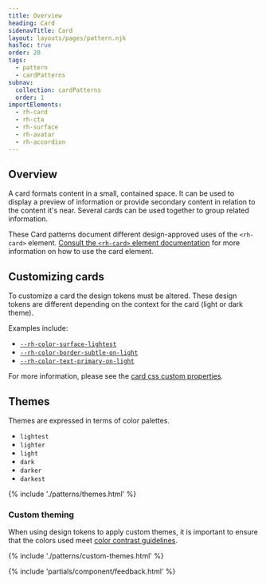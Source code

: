 ```yaml
---
title: Overview
heading: Card
sidenavTitle: Card
layout: layouts/pages/pattern.njk
hasToc: true
order: 20
tags:
  - pattern
  - cardPatterns
subnav:
  collection: cardPatterns
  order: 1
importElements:
  - rh-card
  - rh-cta
  - rh-surface
  - rh-avatar
  - rh-accordion
---
```


<script type="module">
  import '@rhds/elements/lib/elements/rh-context-picker/rh-context-picker.js';
</script>

<link rel="stylesheet" href="{{ '/assets/packages/@rhds/elements/elements/rh-table/rh-table-lightdom.css' | url }}">
<link rel="stylesheet" href="{{ '/styles/samp.css' | url }}">


## Overview

A card formats content in a small, contained space. It can be used to display a
preview of information or provide secondary content in relation to the content
it's near. Several cards can be used together to group related information.

<rh-alert state="info">

  These Card patterns document different design-approved uses of the `<rh-card>`
  element. [Consult the `<rh-card>` element documentation][element] for more
  information on how to use the card element.

</rh-alert>


## Customizing cards

To customize a card the design tokens must be altered. These design tokens are 
different depending on the context for the card (light or dark theme).

Examples include:

- [`--rh-color-surface-lightest`](/tokens/color/#rh-color-surface-lightest)
- [`--rh-color-border-subtle-on-light`](/tokens/border/#rh-color-border-subtle-on-light)
- [`--rh-color-text-primary-on-light`](/tokens/font/#rh-color-text-primary-on-light)

For more information, please see the [card css custom properties][css-props].


## Themes

Themes are expressed in terms of color palettes.

- `lightest`
- `lighter`
- `light`
- `dark`
- `darker`
- `darkest`

{% include './patterns/themes.html' %}


### Custom theming

When using design tokens to apply custom themes, it is important to ensure that the colors used meet [color contrast guidelines][color-contrast].

{% include './patterns/custom-themes.html' %}

{% include 'partials/component/feedback.html' %}

[element]: /elements/card
[css-props]: /elements/card/code/#css-custom-properties
[color-contrast]: /accessibility/design/#contrast